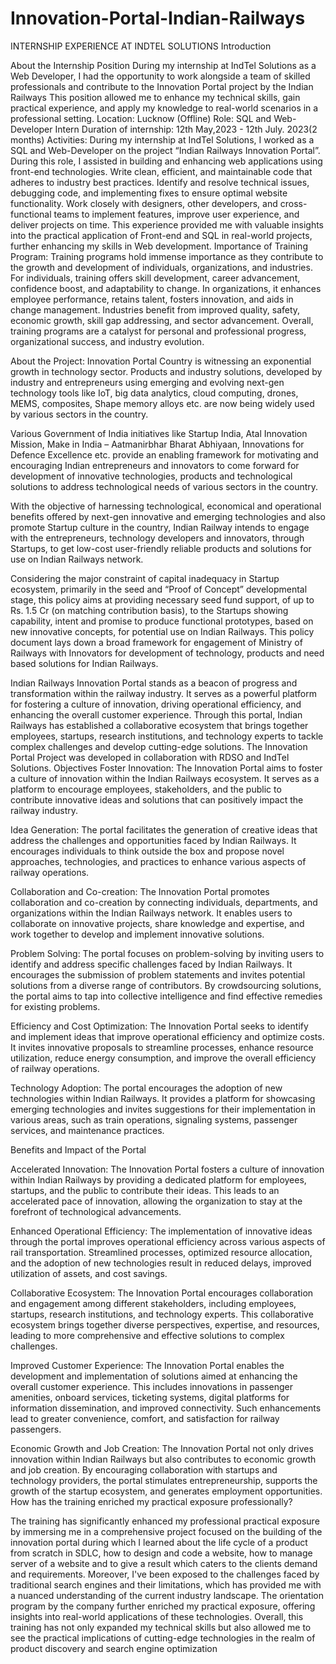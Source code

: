 # Innovation-Portal-Indian-Railways
INTERNSHIP EXPERIENCE AT INDTEL SOLUTIONS
Introduction

About the Internship Position
During my internship at IndTel Solutions as a Web Developer, I had the opportunity to work alongside a team of skilled professionals and contribute to the Innovation Portal project by the Indian Railways This position allowed me to enhance my technical skills, gain practical experience, and apply my knowledge to real-world scenarios in a professional setting.
Location: Lucknow (Offline)
Role:  SQL and Web-Developer Intern
Duration of internship: 12th May,2023 - 12th July. 2023(2 months)
Activities:
During my internship at IndTel Solutions, I worked as a SQL and Web-Developer on the project “Indian Railways Innovation Portal”. During this role, I assisted in building and enhancing web applications using front-end technologies. Write clean, efficient, and maintainable code that adheres to industry best practices. Identify and resolve technical issues, debugging code, and implementing fixes to ensure optimal website functionality. Work closely with designers, other developers, and cross-functional teams to implement features, improve user experience, and deliver projects on time. This experience provided me with valuable insights into the practical application of Front-end and SQL in real-world projects, further enhancing my skills in Web development.
Importance of Training Program:
Training programs hold immense importance as they contribute to the growth and development of individuals, organizations, and industries. For individuals, training offers skill development, career advancement, confidence boost, and adaptability to change. In organizations, it enhances employee performance, retains talent, fosters innovation, and aids in change management. Industries benefit from improved quality, safety, economic growth, skill gap addressing, and sector advancement. Overall, training programs are a catalyst for personal and professional progress, organizational success, and industry evolution.

About the Project:
Innovation Portal
Country is witnessing an exponential growth in technology sector. Products and industry solutions, developed by industry and entrepreneurs using emerging and evolving next-gen technology tools like IoT, big data analytics, cloud computing, drones, MEMS, composites, Shape memory alloys etc. are now being widely used by various sectors in the country.

Various Government of India initiatives like Startup India, Atal Innovation Mission, Make in India – Aatmanirbhar Bharat Abhiyaan, Innovations for Defence Excellence etc. provide an enabling framework for motivating and encouraging Indian entrepreneurs and innovators to come forward for development of innovative technologies, products and technological solutions to address technological needs of various sectors in the country.

With the objective of harnessing technological, economical and operational benefits offered by next-gen innovative and emerging technologies and also promote Startup culture in the country, Indian Railway intends to engage with the entrepreneurs, technology developers and innovators, through Startups, to get low-cost user-friendly reliable products and solutions for use on Indian Railways network.

Considering the major constraint of capital inadequacy in Startup ecosystem, primarily in the seed and “Proof of Concept” developmental stage, this policy aims at providing necessary seed fund support, of up to Rs. 1.5 Cr (on matching contribution basis), to the Startups showing capability, intent and promise to produce functional prototypes, based on new innovative concepts, for potential use on Indian Railways. This policy document lays down a broad framework for engagement of Ministry of Railways with Innovators for development of technology, products and need based solutions for Indian Railways.

Indian Railways Innovation Portal stands as a beacon of progress and transformation within the railway industry. It serves as a powerful platform for fostering a culture of innovation, driving operational efficiency, and enhancing the overall customer experience. Through this portal, Indian Railways has established a collaborative ecosystem that brings together employees, startups, research institutions, and technology experts to tackle complex challenges and develop cutting-edge solutions.
The Innovation Portal Project was developed in collaboration with RDSO and IndTel Solutions.
Objectives
Foster Innovation: The Innovation Portal aims to foster a culture of innovation within the Indian Railways ecosystem. It serves as a platform to encourage employees, stakeholders, and the public to contribute innovative ideas and solutions that can positively impact the railway industry.

Idea Generation: The portal facilitates the generation of creative ideas that address the challenges and opportunities faced by Indian Railways. It encourages individuals to think outside the box and propose novel approaches, technologies, and practices to enhance various aspects of railway operations.

Collaboration and Co-creation: The Innovation Portal promotes collaboration and co-creation by connecting individuals, departments, and organizations within the Indian Railways network. It enables users to collaborate on innovative projects, share knowledge and expertise, and work together to develop and implement innovative solutions.

Problem Solving: The portal focuses on problem-solving by inviting users to identify and address specific challenges faced by Indian Railways. It encourages the submission of problem statements and invites potential solutions from a diverse range of contributors. By crowdsourcing solutions, the portal aims to tap into collective intelligence and find effective remedies for existing problems.

Efficiency and Cost Optimization: The Innovation Portal seeks to identify and implement ideas that improve operational efficiency and optimize costs. It invites innovative proposals to streamline processes, enhance resource utilization, reduce energy consumption, and improve the overall efficiency of railway operations.

Technology Adoption: The portal encourages the adoption of new technologies within Indian Railways. It provides a platform for showcasing emerging technologies and invites suggestions for their implementation in various areas, such as train operations, signaling systems, passenger services, and maintenance practices.


Benefits and Impact of the Portal



Accelerated Innovation: The Innovation Portal fosters a culture of innovation within Indian Railways by providing a dedicated platform for employees, startups, and the public to contribute their ideas. This leads to an accelerated pace of innovation, allowing the organization to stay at the forefront of technological advancements.

Enhanced Operational Efficiency: The implementation of innovative ideas through the portal improves operational efficiency across various aspects of rail transportation. Streamlined processes, optimized resource allocation, and the adoption of new technologies result in reduced delays, improved utilization of assets, and cost savings.


Collaborative Ecosystem: The Innovation Portal encourages collaboration and engagement among different stakeholders, including employees, startups, research institutions, and technology experts. This collaborative ecosystem brings together diverse perspectives, expertise, and resources, leading to more comprehensive and effective solutions to complex challenges.

Improved Customer Experience: The Innovation Portal enables the development and implementation of solutions aimed at enhancing the overall customer experience. This includes innovations in passenger amenities, onboard services, ticketing systems, digital platforms for information dissemination, and improved connectivity. Such enhancements lead to greater convenience, comfort, and satisfaction for railway passengers.


Economic Growth and Job Creation: The Innovation Portal not only drives innovation within Indian Railways but also contributes to economic growth and job creation. By encouraging collaboration with startups and technology providers, the portal stimulates entrepreneurship, supports the growth of the startup ecosystem, and generates employment opportunities.
How has the training enriched my practical exposure professionally?

The training has significantly enhanced my professional practical exposure by immersing me in a comprehensive project focused on the building of the innovation portal during which I learned about the life cycle of a product from scratch in SDLC, how to design and code a website, how to manage server of a website and  to give a result which caters to the clients demand and requirements. 
Moreover, I've been exposed to the challenges faced by traditional search engines and their limitations, which has provided me with a nuanced understanding of the current industry landscape. The orientation program by the company further enriched my practical exposure, offering insights into real-world applications of these technologies. Overall, this training has not only expanded my technical skills but also allowed me to see the practical implications of cutting-edge technologies in the realm of product discovery and search engine optimization

